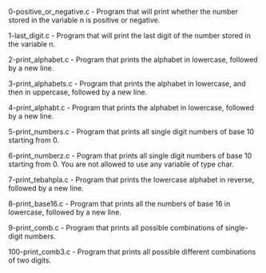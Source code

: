 0-positive_or_negative.c - Program that will print whether the number stored in the variable n is positive or negative.

1-last_digit.c - Program that will print the last digit of the number stored in the variable n.

2-print_alphabet.c - Program that prints the alphabet in lowercase, followed by a new line.

3-print_alphabets.c - Program that prints the alphabet in lowercase, and then in uppercase, followed by a new line.

4-print_alphabt.c - Program that prints the alphabet in lowercase, followed by a new line.

5-print_numbers.c - Program that prints all single digit numbers of base 10 starting from 0.

6-print_numberz.c - Pogram that prints all single digit numbers of base 10 starting from 0. You are not allowed to use any variable of type char. 

7-print_tebahpla.c - Program that prints the lowercase alphabet in reverse, followed by a new line.

8-print_base16.c - Program that prints all the numbers of base 16 in lowercase, followed by a new line.

9-print_comb.c - Program that prints all possible combinations of single-digit numbers.

100-print_comb3.c - Program that prints all possible different combinations of two digits.
